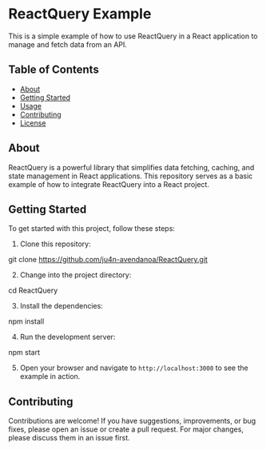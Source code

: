 # ReactQuery Example

This is a simple example of how to use ReactQuery in a React application to manage and fetch data from an API.

## Table of Contents

- [About](#about)
- [Getting Started](#getting-started)
- [Usage](#usage)
- [Contributing](#contributing)
- [License](#license)

## About

ReactQuery is a powerful library that simplifies data fetching, caching, and state management in React applications. This repository serves as a basic example of how to integrate ReactQuery into a React project.

## Getting Started

To get started with this project, follow these steps:

1. Clone this repository:

git clone https://github.com/ju4n-avendanoa/ReactQuery.git

2. Change into the project directory:

cd ReactQuery

3. Install the dependencies:

npm install

4. Run the development server:

npm start

5. Open your browser and navigate to `http://localhost:3000` to see the example in action.

## Contributing

Contributions are welcome! If you have suggestions, improvements, or bug fixes, please open an issue or create a pull request. For major changes, please discuss them in an issue first.

